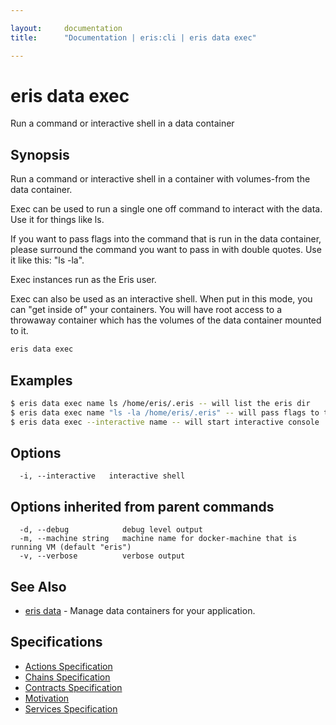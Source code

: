 ```yaml
---

layout:     documentation
title:      "Documentation | eris:cli | eris data exec"

---
```


# eris data exec

Run a command or interactive shell in a data container

## Synopsis

Run a command or interactive shell in a container with
volumes-from the data container.

Exec can be used to run a single one off command to interact
with the data. Use it for things like ls.

If you want to pass flags into the command that is run in the
data container, please surround the command you want to pass
in with double quotes. Use it like this: "ls -la".

Exec instances run as the Eris user.

Exec can also be used as an interactive shell. When put in
this mode, you can "get inside of" your containers. You will
have root access to a throwaway container which has the volumes
of the data container mounted to it.

```bash
eris data exec
```

## Examples

```bash
$ eris data exec name ls /home/eris/.eris -- will list the eris dir
$ eris data exec name "ls -la /home/eris/.eris" -- will pass flags to the ls command
$ eris data exec --interactive name -- will start interactive console
```

## Options

```
  -i, --interactive   interactive shell
```

## Options inherited from parent commands

```
  -d, --debug            debug level output
  -m, --machine string   machine name for docker-machine that is running VM (default "eris")
  -v, --verbose          verbose output
```

## See Also

* [eris data](https://docs.erisindustries.com/documentation/eris-cli/0.11.4/eris_data/)	 - Manage data containers for your application.

## Specifications

* [Actions Specification](https://docs.erisindustries.com/documentation/eris-cli/0.11.4/actions_specification/)
* [Chains Specification](https://docs.erisindustries.com/documentation/eris-cli/0.11.4/chains_specification/)
* [Contracts Specification](https://docs.erisindustries.com/documentation/eris-cli/0.11.4/contracts_specification/)
* [Motivation](https://docs.erisindustries.com/documentation/eris-cli/0.11.4/motivation/)
* [Services Specification](https://docs.erisindustries.com/documentation/eris-cli/0.11.4/services_specification/)

